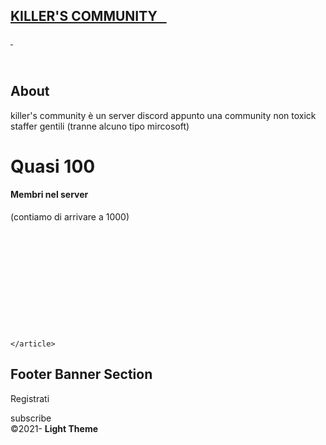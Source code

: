 <!doctype html>
<html lang="en-US">
<head>
<meta charset="utf-8">
<meta http-equiv="X-UA-Compatible" content="IE=edge">
<meta name="viewport" content="width=device-width, initial-scale=1">
<title>Light Theme</title>
<link href="css/singlePageTemplate.css" rel="stylesheet" type="text/css">
<!--The following script tag downloads a font from the Adobe Edge Web Fonts server for use within the web page. We recommend that you do not modify it.-->
<script>var __adobewebfontsappname__="dreamweaver"</script>
<script src="http://use.edgefonts.net/source-sans-pro:n2:default.js" type="text/javascript"></script>
<!-- HTML5 shim and Respond.js for IE8 support of HTML5 elements and media queries -->
<!-- WARNING: Respond.js doesn't work if you view the page via file:// -->
<!--[if lt IE 9]>
      <script src="https://oss.maxcdn.com/html5shiv/3.7.2/html5shiv.min.js"></script>
      <script src="https://oss.maxcdn.com/respond/1.4.2/respond.min.js"></script>
    <![endif]-->
</head>
<body>
<!-- Main Container -->

  <!-- Navigation -->

<nav>
    </nav>
 
  <!-- Hero Section -->
  <section class="hero" id="hero">
    <h2 class="hero_header"><a href="https://discord.com/invite/umvRt4wy9z">KILLER'S COMMUNITY&nbsp; &nbsp;</a></h2>
    <p class="tagline"><a href="HTTPS://DISCORD.GG/HCDKDTBFEF">&nbsp;</a></p>
    <p class="tagline">&nbsp;</p>
  </section>
  <!-- About Section -->
  <section class="about" id="about">
    <h2 class="hidden">About</h2>
    <p class="text_column">killer's community è un server discord appunto una community non toxick staffer gentili (tranne alcuno tipo mircosoft) </p>
    
</section>
  <!-- Stats Gallery Section -->
  <div class="gallery">
    <div class="thumbnail">
      <h1 class="stats">Quasi 100&nbsp;&nbsp;</h1>
      <h4>Membri nel server</h4> 
      <p>(contiamo di arrivare a 1000)</p>
   
  </div>

</div>
  <!-- Parallax Section -->
  <section class="banner">
    <h2 class="parallax">&nbsp;</h2>
    <p class="parallax_description">&nbsp;</p>
  </section>
  <!-- More Info Section -->
  <footer>
    <article class="footer_column">
      <h3></h3>
<p>&nbsp; </p>
    </article>
    <article class="footer_column">
      <h3>&nbsp;</h3>
     
    </article>
</footer>
  <!-- Footer Section -->
  <section class="footer_banner" id="contact">
    <h2 class="hidden">Footer Banner Section </h2>
    <p class="hero_header">Registrati</p>
    <div class="button">subscribe</div>
</section>
  <!-- Copyrights Section -->
  <div class="copyright">&copy;2021- <strong>Light Theme</strong></div>
</div>
<!-- Main Container Ends -->
</body>
</html>
